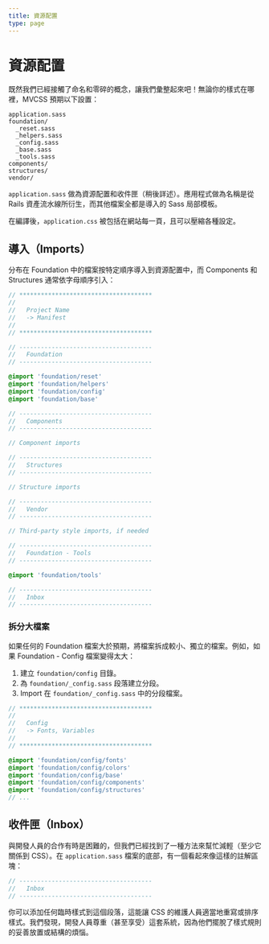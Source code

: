 ```yaml
---
title: 資源配置
type: page
---
```


資源配置
========

既然我們已經接觸了命名和零碎的概念，讓我們彙整起來吧！無論你的樣式在哪裡，MVCSS 預期以下設置：

```text
application.sass
foundation/
  _reset.sass
  _helpers.sass
  _config.sass
  _base.sass
  _tools.sass
components/
structures/
vendor/
```

`application.sass` 做為資源配置和收件匣（稍後詳述）。應用程式做為名稱是從 Rails 資產流水線所衍生，而其他檔案全都是導入的 Sass 局部模板。

在編譯後，`application.css` 被包括在網站每一頁，且可以壓縮各種設定。

導入（Imports）
-------

分布在 Foundation 中的檔案按特定順序導入到資源配置中，而 Components 和 Structures 通常依字母順序引入：

```sass
// *************************************
//
//   Project Name
//   -> Manifest
//
// *************************************

// -------------------------------------
//   Foundation
// -------------------------------------

@import 'foundation/reset'
@import 'foundation/helpers'
@import 'foundation/config'
@import 'foundation/base'

// -------------------------------------
//   Components
// -------------------------------------

// Component imports

// -------------------------------------
//   Structures
// -------------------------------------

// Structure imports

// -------------------------------------
//   Vendor
// -------------------------------------

// Third-party style imports, if needed

// -------------------------------------
//   Foundation - Tools
// -------------------------------------

@import 'foundation/tools'

// -------------------------------------
//   Inbox
// -------------------------------------
```

### 拆分大檔案

如果任何的 Foundation 檔案大於預期，將檔案拆成較小、獨立的檔案。例如，如果 Foundation - Config 檔案變得太大：

1. 建立 `foundation/config` 目錄。
2. 為 `foundation/_config.sass` 段落建立分段。
3. Import 在 `foundation/_config.sass` 中的分段檔案。

```sass
// *************************************
//
//   Config
//   -> Fonts, Variables
//
// *************************************

@import 'foundation/config/fonts'
@import 'foundation/config/colors'
@import 'foundation/config/base'
@import 'foundation/config/components'
@import 'foundation/config/structures'
// ...
```

收件匣（Inbox）
-----

與開發人員的合作有時是困難的，但我們已經找到了一種方法來幫忙減輕（至少它關係到 CSS）。在 `application.sass` 檔案的底部，有一個看起來像這樣的註解區塊：

```sass
// -------------------------------------
//   Inbox
// -------------------------------------
```

你可以添加任何臨時樣式到這個段落，這能讓 CSS 的維護人員適當地重寫或排序樣式。我們發現，開發人員尊重（甚至享受）這套系統，因為他們擺脫了樣式規則的妥善放置或結構的煩惱。
